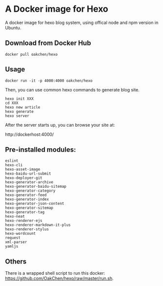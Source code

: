 # A Docker image for Hexo

A docker image for hexo blog system, using offical node and npm version in Ubuntu.

## Download from Docker Hub

    docker pull oakchen/hexo

## Usage

    docker run -it -p 4000:4000 oakchen/hexo

Then, you can use common hexo commands to generate blog site.

    hexo init XXX
    cd XXX
    hexo new article
    hexo generate
    hexo server

After the server starts up, you can browse your site at:

http://dockerhost:4000/

## Pre-installed modules:

    eslint
    hexo-cli
    hexo-asset-image
    hexo-baidu-url-submit
    hexo-deployer-git
    hexo-generator-archive
    hexo-generator-baidu-sitemap
    hexo-generator-category
    hexo-generator-feed
    hexo-generator-index
    hexo-generator-json-content
    hexo-generator-sitemap
    hexo-generator-tag
    hexo-neat 
    hexo-renderer-ejs
    hexo-renderer-markdown-it-plus
    hexo-renderer-stylus
    hexo-wordcount
    request
    xml-parser
    yamljs

## Others

There is a wrapped shell script to run this docker: https://github.com/OakChen/hexo/raw/master/run.sh.

